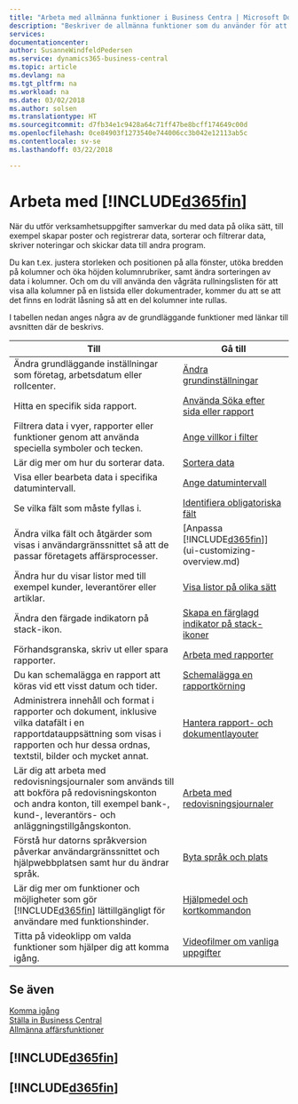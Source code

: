 ```yaml
---
title: "Arbeta med allmänna funktioner i Business Centra | Microsoft Docs"
description: "Beskriver de allmänna funktioner som du använder för att arbeta med data i Business Central, till exempel för att ange värden, sortera data och ändra vyer."
services: 
documentationcenter: 
author: SusanneWindfeldPedersen
ms.service: dynamics365-business-central
ms.topic: article
ms.devlang: na
ms.tgt_pltfrm: na
ms.workload: na
ms.date: 03/02/2018
ms.author: solsen
ms.translationtype: HT
ms.sourcegitcommit: d7fb34e1c9428a64c71ff47be8bcff174649c00d
ms.openlocfilehash: 0ce84903f1273540e744006cc3b042e12113ab5c
ms.contentlocale: sv-se
ms.lasthandoff: 03/22/2018

---
```

# <a name="working-with-included365finincludesd365finmdmd"></a>Arbeta med [!INCLUDE[d365fin](includes/d365fin_md.md)]
När du utför verksamhetsuppgifter samverkar du med data på olika sätt, till exempel skapar poster och registrerar data, sorterar och filtrerar data, skriver noteringar och skickar data till andra program.

Du kan t.ex. justera storleken och positionen på alla fönster, utöka bredden på kolumner och öka höjden kolumnrubriker, samt ändra sorteringen av data i kolumner. Och om du vill använda den vågräta rullningslisten för att visa alla kolumner på en listsida eller dokumentrader, kommer du att se att det finns en lodrät låsning så att en del kolumner inte rullas.

I tabellen nedan anges några av de grundläggande funktioner med länkar till avsnitten där de beskrivs.

| Till | Gå till |
| --- | --- |
| Ändra grundläggande inställningar som företag, arbetsdatum eller rollcenter. |[Ändra grundinställningar](ui-change-basic-settings.md) |
| Hitta en specifik sida rapport. |[Använda Söka efter sida eller rapport](ui-search.md) |
| Filtrera data i vyer, rapporter eller funktioner genom att använda speciella symboler och tecken. |[Ange villkor i filter](ui-enter-criteria-filters.md) |
| Lär dig mer om hur du sorterar data. |[Sortera data](ui-sorting.md) |
| Visa eller bearbeta data i specifika datumintervall. |[Ange datumintervall](ui-enter-date-ranges.md) |
| Se vilka fält som måste fyllas i. |[Identifiera obligatoriska fält](ui-mandatory-fields.md) |
| Ändra vilka fält och åtgärder som visas i användargränssnittet så att de passar företagets affärsprocesser. |[Anpassa [!INCLUDE[d365fin](includes/d365fin_md.md)]](ui-customizing-overview.md) |
| Ändra hur du visar listor med till exempel kunder, leverantörer eller artiklar. |[Visa listor på olika sätt](across-display-lists-different-views.md) |
| Ändra den färgade indikatorn på stack-ikon. |[Skapa en färglagd indikator på stack-ikoner](ui-how-setup-colored-indicator-cues.md) |
|Förhandsgranska, skriv ut eller spara rapporter.|[Arbeta med rapporter](ui-work-report.md)|
| Du kan schemalägga en rapport att köras vid ett visst datum och tider. |[Schemalägga en rapportkörning](ui-work-report.md#ScheduleReport) |
| Administrera innehåll och format i rapporter och dokument, inklusive vilka datafält i en rapportdatauppsättning som visas i rapporten och hur dessa ordnas, textstil, bilder och mycket annat.|[Hantera rapport- och dokumentlayouter](ui-manage-report-layouts.md) |
| Lär dig att arbeta med redovisningsjournaler som används till att bokföra på redovisningskonton och andra konton, till exempel bank-, kund-, leverantörs- och anläggningstillgångskonton. |[Arbeta med redovisningsjournaler](ui-work-general-journals.md) |
|Förstå hur datorns språkversion påverkar användargränssnittet och hjälpwebbplatsen samt hur du ändrar språk.|[Byta språk och plats](about-locale-language.md)|
|Lär dig mer om funktioner och möjligheter som gör [!INCLUDE[d365fin](includes/d365fin_md.md)] lättillgängligt för användare med funktionshinder.|[Hjälpmedel och kortkommandon](ui-accessibility.md)|
|Titta på videoklipp om valda funktioner som hjälper dig att komma igång.|[Videofilmer om vanliga uppgifter](across-videos.md)|  

## <a name="see-also"></a>Se även
[Komma igång](index.md)  
[Ställa in Business Central](setup.md)  
[Allmänna affärsfunktioner](ui-across-business-areas.md)  

## [!INCLUDE[d365fin](includes/free_trial_md.md)]  
## [!INCLUDE[d365fin](includes/training_link_md.md)]

